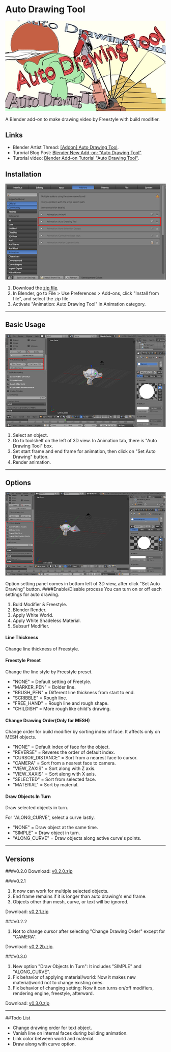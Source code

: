 # Auto Drawing Tool
![auto-draring_present_title2](./src/auto-draring_present_title2_small.jpg)

A Blender add-on to make drawing video by Freestyle with build modifier.

## Links
* Blender Artist Thread: [[Addon] Auto Drawing Tool](http://blenderartists.org/forum/showthread.php?394426-Addon-Auto-Drawing-Tool).
* Turorial Blog Post: [Blender New Add-on: “Auto Drawing Tool”](http://gappyfacets.com/2016/03/12/blender-new-add-auto-drawing-tool/).
* Turorial video: [Blender Add-on Tutorial "Auto Drawing Tool"](https://www.youtube.com/watch?v=girbIZIbGEc).

## Installation
![auto-drawing-tool_tutorial_install1](./src/auto-drawing-tool_tutorial_install1.png)

1. Download the [zip file](https://github.com/squarednob/auto-drawing-tool/raw/master/auto-drawing-tool.zip).
2. In Blender, go to File > Use Preferences > Add-ons, click "Install from file", and select the zip file.
3. Activate "Animation: Auto Drawing Tool" in Animation category.

---


## Basic Usage
![auto-drawing-tool_tutorial_toolshelf1](./src/auto-drawing-tool_tutorial_toolshelf1.png)

1. Select an object.
2. Go to toolshelf on the left of 3D view. In Animation tab, there is "Auto Drawing Tool" box.
3. Set start frame and end frame for animation, then click on "Set Auto Drawing" button.
4. Render animation.

---


## Options
![auto-drawing-tool_tutorial_options1](./src/auto-drawing-tool_tutorial_options1.png)

Option setting panel comes in bottom left of 3D view, after click "Set Auto Drawing" button.
####Enable/Disable process
You can turn on or off each settings for auto drawing.

1. Buld Modifier & Freestyle.
2. Blender Render.
3. Apply White World.
4. Apply White Shadeless Material.
5. Subsurf Modifier.

#### Line Thickness
Change line thickness of Freestyle.

#### Freestyle Preset
Change the line style by Freestyle preset.

* "NONE" = Default setting of Freetyle.
* "MARKER_PEN" = Bolder line.
* "BRUSH_PEN" = Different line thickness from start to end.
* "SCRIBBLE" = Rough line.
* "FREE_HAND" = Rough line and rough shape.
* "CHILDISH" = More rough like child's drawing.

#### Change Drawing Order(Only for MESH)
Change order for build modifier by sorting index of face.
It affects only on MESH objects.

* "NONE" = Default index of face for the object.
* "REVERSE" = Reveres the order of default index.
* "CURSOR_DISTANCE" = Sort from a nearest face to cursor.
* "CAMERA" = Sort from a nearest face to camera.
* "VIEW_ZAXIS" = Sort along with Z axis.
* "VIEW_XAXIS" = Sort along with X axis.
* "SELECTED" = Sort from selected face.
* "MATERIAL" = Sort by material.

#### Draw Objects In Turn
Draw selected objects in turn.

For "ALONG_CURVE", select a curve lastly.
* "NONE" = Draw object at the same time.
* "SIMPLE" = Draw object in turn.
* "ALONG_CURVE" = Draw objects along active curve's points.


---


## Versions
###v0.2.0
Download: [v0.2.0.zip](https://github.com/squarednob/auto-drawing-tool/archive/v0.2.0.zip)

###v0.2.1
1. It now can work for multiple selected objects.
2. End frame remains if it is longer than auto drawing's end frame.
3. Objects other than mesh, curve, or text will be ignored.

Download: [v0.2.1.zip](https://github.com/squarednob/auto-drawing-tool/archive/v0.2.1.zip)

###v0.2.2
1. Not to change cursor after selecting "Change Drawing Order" except for "CAMERA".

Download: [v0.2.2b.zip](https://github.com/squarednob/auto-drawing-tool/archive/v0.2.2b.zip).

###v0.3.0
1. New option "Draw Objects In Turn": It includes "SIMPLE" and "ALONG_CURVE".
2. Fix behavior of applying material/world: Now it makes new material/world not to change existing ones.
3. Fix behavior of changing setting: Now it can turns on/off modifiers, rendering engine, freestyle, afterward.

Download: [v0.3.0.zip](https://github.com/squarednob/auto-drawing-tool/archive/v0.3.0.zip)

---

##Todo List
* Change drawing order for text object.
* Vanish line on internal faces during building animation.
* Link color between world and material.
* Draw along with curve option.
